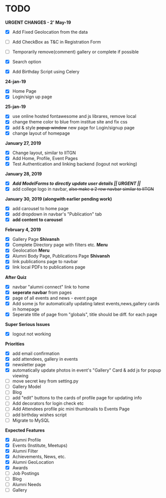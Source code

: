 # TODO

**URGENT CHANGES - 2' May-19**
- [x] Add Fixed Geolocation from the data
- [ ] Add CheckBox as T&C in Registration Form
- [ ] Temporarily remove(comment) gallery or complete if possible
- [x] Search option
- [x] Add Birthday Script using Celery




**24-jan-19**
- [x] Home Page 
- [x] Login/sign up page

**25-jan-19**
- [x] use online hosted fontawesome and js librares, remove local 
- [x] change theme color to blue from institue site and fix css
- [x] add & style ~~popup window~~ new page for Login/signup page
- [x] change layout of homepage

**January 27, 2019**
- [x] Change layout, similar to IITGN
- [x] Add Home, Profile, Event Pages
- [x] Test Authentication and linking backend (logout not working)

**January 28, 2019**
- [x] ***Add ModelForms to directly update user details || URGENT ||***
- [x] add college logo in navbar, ~~also make a 2 row navbar similar to IITGN~~

**January 30, 2019 (alongwith earlier pending work)**
- [x] add carousel to home page
- [x] add dropdown in navbar's "Publication" tab
- [x] **add content to carousel**

**February 4, 2019**
- [x] Gallery Page **Shivansh**
- [x] Complete Directory page with filters etc. **Meru**
- [x] Geolocation **Meru**
- [x] Alumni Body Page, Publications Page **Shivansh**
- [x] link publications page to navbar
- [x] link local PDFs to publications page

**After Quiz**
- [x] navbar "alumni connect" link to home
- [x] __seperate navbar__ from pages
- [x] page of all events and news - event page
- [x] Add some js for automatically updating latest events,news,gallery cards in homepage
- [x] Seperate title of page from "globals", title should be diff. for each page

**Super Serious Issues**
- [x] logout not working

**Priorities**
- [x] add email confirmation 
- [x] add attendees, gallery in events
- [x] newsletter page
- [x] automatically update photos in event's "Gallery" Card & add js for popup viewing
- [ ] move secret key from setting.py
- [ ] Gallery Model
- [ ] Blog
- [ ] add "edit" buttons to the cards of profile page for updating info
- [ ] Add decorators for login check etc
- [ ] Add Attendees profile pic mini thumbnails to Events Page
- [ ] add birthday wishes script
- [ ] Migrate to MySQL

**Expected Features**
- [x] Alumni Profile
- [x] Events (Institute, Meetups)
- [x] Alumni Filter
- [x] Achievements, News, etc. 
- [x] Alumni GeoLocation
- [x] Awards
- [ ] Job Postings
- [ ] Blog
- [ ] Alumni Needs
- [ ] Gallery
